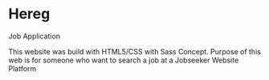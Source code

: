 # Hereg
Job Application

This website was build with HTML5/CSS with Sass Concept. Purpose of this web is for someone who want to search a job at a Jobseeker Website Platform
